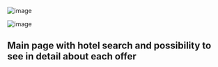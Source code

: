 
  ![image](https://github.com/user-attachments/assets/4ee02010-3be6-478c-a468-1dc58dc8be23)
  
  ![image](https://github.com/user-attachments/assets/de672acd-b93a-403a-862a-be5cb6e0691b)
<h2>
Main page with hotel search and possibility to see in detail about each offer
</h2>

